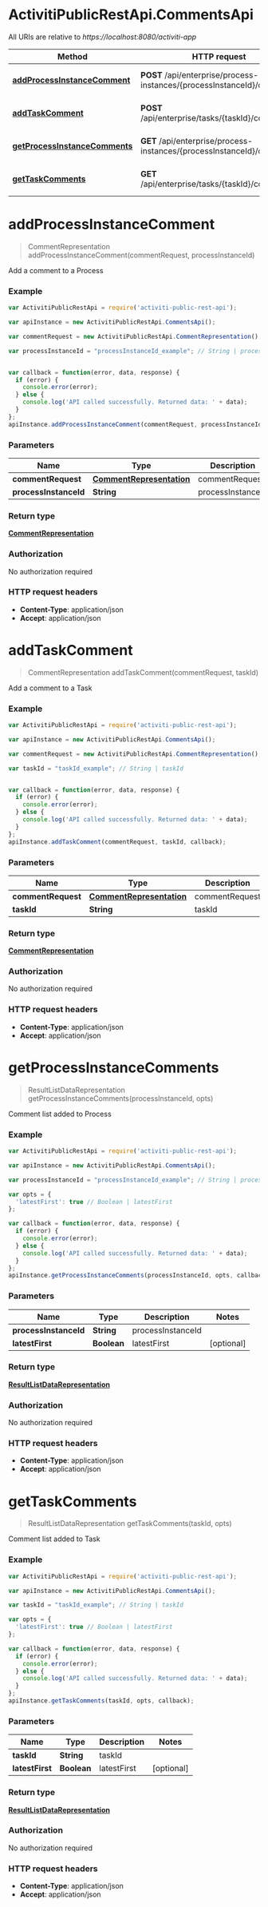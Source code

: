 # ActivitiPublicRestApi.CommentsApi

All URIs are relative to *https://localhost:8080/activiti-app*

Method | HTTP request | Description
------------- | ------------- | -------------
[**addProcessInstanceComment**](CommentsApi.md#addProcessInstanceComment) | **POST** /api/enterprise/process-instances/{processInstanceId}/comments | Add a comment to a Process
[**addTaskComment**](CommentsApi.md#addTaskComment) | **POST** /api/enterprise/tasks/{taskId}/comments | Add a comment to a Task
[**getProcessInstanceComments**](CommentsApi.md#getProcessInstanceComments) | **GET** /api/enterprise/process-instances/{processInstanceId}/comments | Comment list added to Process
[**getTaskComments**](CommentsApi.md#getTaskComments) | **GET** /api/enterprise/tasks/{taskId}/comments | Comment list added to Task


<a name="addProcessInstanceComment"></a>
# **addProcessInstanceComment**
> CommentRepresentation addProcessInstanceComment(commentRequest, processInstanceId)

Add a comment to a Process

### Example
```javascript
var ActivitiPublicRestApi = require('activiti-public-rest-api');

var apiInstance = new ActivitiPublicRestApi.CommentsApi();

var commentRequest = new ActivitiPublicRestApi.CommentRepresentation(); // CommentRepresentation | commentRequest

var processInstanceId = "processInstanceId_example"; // String | processInstanceId


var callback = function(error, data, response) {
  if (error) {
    console.error(error);
  } else {
    console.log('API called successfully. Returned data: ' + data);
  }
};
apiInstance.addProcessInstanceComment(commentRequest, processInstanceId, callback);
```

### Parameters

Name | Type | Description  | Notes
------------- | ------------- | ------------- | -------------
 **commentRequest** | [**CommentRepresentation**](CommentRepresentation.md)| commentRequest | 
 **processInstanceId** | **String**| processInstanceId | 

### Return type

[**CommentRepresentation**](CommentRepresentation.md)

### Authorization

No authorization required

### HTTP request headers

 - **Content-Type**: application/json
 - **Accept**: application/json

<a name="addTaskComment"></a>
# **addTaskComment**
> CommentRepresentation addTaskComment(commentRequest, taskId)

Add a comment to a Task

### Example
```javascript
var ActivitiPublicRestApi = require('activiti-public-rest-api');

var apiInstance = new ActivitiPublicRestApi.CommentsApi();

var commentRequest = new ActivitiPublicRestApi.CommentRepresentation(); // CommentRepresentation | commentRequest

var taskId = "taskId_example"; // String | taskId


var callback = function(error, data, response) {
  if (error) {
    console.error(error);
  } else {
    console.log('API called successfully. Returned data: ' + data);
  }
};
apiInstance.addTaskComment(commentRequest, taskId, callback);
```

### Parameters

Name | Type | Description  | Notes
------------- | ------------- | ------------- | -------------
 **commentRequest** | [**CommentRepresentation**](CommentRepresentation.md)| commentRequest | 
 **taskId** | **String**| taskId | 

### Return type

[**CommentRepresentation**](CommentRepresentation.md)

### Authorization

No authorization required

### HTTP request headers

 - **Content-Type**: application/json
 - **Accept**: application/json

<a name="getProcessInstanceComments"></a>
# **getProcessInstanceComments**
> ResultListDataRepresentation getProcessInstanceComments(processInstanceId, opts)

Comment list added to Process

### Example
```javascript
var ActivitiPublicRestApi = require('activiti-public-rest-api');

var apiInstance = new ActivitiPublicRestApi.CommentsApi();

var processInstanceId = "processInstanceId_example"; // String | processInstanceId

var opts = { 
  'latestFirst': true // Boolean | latestFirst
};

var callback = function(error, data, response) {
  if (error) {
    console.error(error);
  } else {
    console.log('API called successfully. Returned data: ' + data);
  }
};
apiInstance.getProcessInstanceComments(processInstanceId, opts, callback);
```

### Parameters

Name | Type | Description  | Notes
------------- | ------------- | ------------- | -------------
 **processInstanceId** | **String**| processInstanceId | 
 **latestFirst** | **Boolean**| latestFirst | [optional] 

### Return type

[**ResultListDataRepresentation**](ResultListDataRepresentation.md)

### Authorization

No authorization required

### HTTP request headers

 - **Content-Type**: application/json
 - **Accept**: application/json

<a name="getTaskComments"></a>
# **getTaskComments**
> ResultListDataRepresentation getTaskComments(taskId, opts)

Comment list added to Task

### Example
```javascript
var ActivitiPublicRestApi = require('activiti-public-rest-api');

var apiInstance = new ActivitiPublicRestApi.CommentsApi();

var taskId = "taskId_example"; // String | taskId

var opts = { 
  'latestFirst': true // Boolean | latestFirst
};

var callback = function(error, data, response) {
  if (error) {
    console.error(error);
  } else {
    console.log('API called successfully. Returned data: ' + data);
  }
};
apiInstance.getTaskComments(taskId, opts, callback);
```

### Parameters

Name | Type | Description  | Notes
------------- | ------------- | ------------- | -------------
 **taskId** | **String**| taskId | 
 **latestFirst** | **Boolean**| latestFirst | [optional] 

### Return type

[**ResultListDataRepresentation**](ResultListDataRepresentation.md)

### Authorization

No authorization required

### HTTP request headers

 - **Content-Type**: application/json
 - **Accept**: application/json

